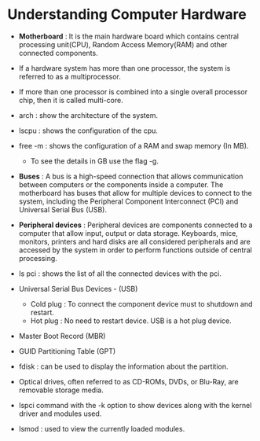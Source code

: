# Understanding Computer Hardware 

- __Motherboard__ : It is the main hardware board which contains central processing unit(CPU), Random Access Memory(RAM) and other connected components.
- If a hardware system has more than one processor, the system is referred to as a multiprocessor.
- If more than one processor is combined into a single overall processor chip, then it is called multi-core.
- arch : show the architecture of the system.
- lscpu : shows the configuration of the cpu.
- free -m : shows the configuration of a RAM and swap memory (In MB).
    - To see the details in GB use the flag -g.

- __Buses__ : A bus is a high-speed connection that allows communication between computers or the components inside a computer. The motherboard has buses that allow for multiple devices to connect to the system, including the Peripheral Component Interconnect (PCI) and Universal Serial Bus (USB). 

- __Peripheral devices__ : Peripheral devices are components connected to a computer that allow input, output or data storage. Keyboards, mice, monitors, printers and hard disks are all considered peripherals and are accessed by the system in order to perform functions outside of central processing.
- ls pci : shows the list of all the connected devices with the pci.
-  Universal Serial Bus Devices - (USB)
    - Cold plug : To connect the component device must to shutdown and restart.
    - Hot plug : No need to restart device. USB is a hot plug device.
- Master Boot Record (MBR) 
- GUID Partitioning Table (GPT)
- fdisk : can be used to display the information about the partition.
- Optical drives, often referred to as CD-ROMs, DVDs, or Blu-Ray, are removable storage media. 
- lspci command with the -k option to show devices along with the kernel driver and modules used.
- lsmod : used to view the currently loaded modules.

